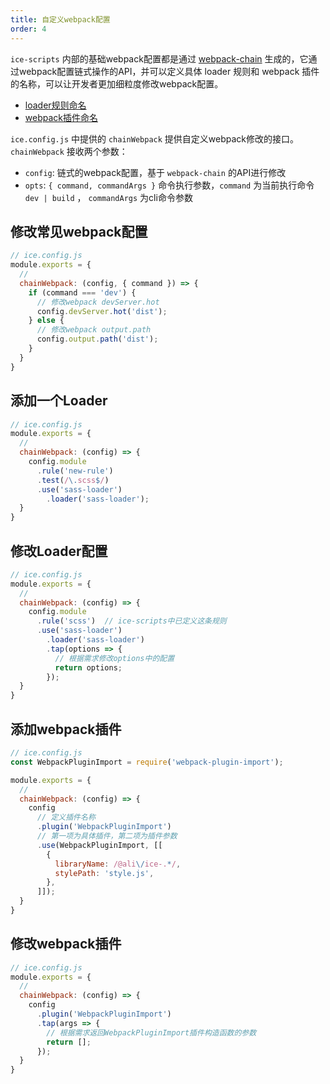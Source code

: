 ```yaml
---
title: 自定义webpack配置
order: 4
---
```


`ice-scripts` 内部的基础webpack配置都是通过 [webpack-chain](https://github.com/neutrinojs/webpack-chain) 生成的，它通过webpack配置链式操作的API，并可以定义具体 loader 规则和 webpack 插件的名称，可以让开发者更加细粒度修改webpack配置。

- [loader规则命名](https://github.com/alibaba/ice/tree/master/tools/ice-scripts/lib/config/setWebpackLoaders.js)
- [webpack插件命名](https://github.com/alibaba/ice/tree/master/tools/ice-scripts/lib/config/setWebpackPlugins.js)

`ice.config.js` 中提供的 `chainWebpack` 提供自定义webpack修改的接口。`chainWebpack` 接收两个参数：

- `config`: 链式的webpack配置，基于 `webpack-chain` 的API进行修改
- `opts`: `{ command, commandArgs }` 命令执行参数，`command` 为当前执行命令`dev | build` ， `commandArgs` 为cli命令参数

## 修改常见webpack配置

```js
// ice.config.js
module.exports = {
  // 
  chainWebpack: (config, { command }) => {
    if (command === 'dev') {
      // 修改webpack devServer.hot
      config.devServer.hot('dist');
    } else {
      // 修改webpack output.path
      config.output.path('dist');
    }
  }
}

```

## 添加一个Loader

```js
// ice.config.js
module.exports = {
  // 
  chainWebpack: (config) => {
    config.module
      .rule('new-rule')
      .test(/\.scss$/)
      .use('sass-loader')
        .loader('sass-loader');
  }
}
```

## 修改Loader配置

```js
// ice.config.js
module.exports = {
  // 
  chainWebpack: (config) => {
    config.module
      .rule('scss')  // ice-scripts中已定义这条规则
      .use('sass-loader')
        .loader('sass-loader')
        .tap(options => {
          // 根据需求修改options中的配置
          return options;
        });
  }
}
```

## 添加webpack插件

```js
// ice.config.js
const WebpackPluginImport = require('webpack-plugin-import');

module.exports = {
  // 
  chainWebpack: (config) => {
    config
      // 定义插件名称
      .plugin('WebpackPluginImport')
      // 第一项为具体插件，第二项为插件参数
      .use(WebpackPluginImport, [[
        {
          libraryName: /@ali\/ice-.*/,
          stylePath: 'style.js',
        },
      ]]);
  }
}
```

## 修改webpack插件

```js
// ice.config.js
module.exports = {
  // 
  chainWebpack: (config) => {
    config
      .plugin('WebpackPluginImport')
      .tap(args => {
        // 根据需求返回WebpackPluginImport插件构造函数的参数
        return [];
      });
  }
}
```
